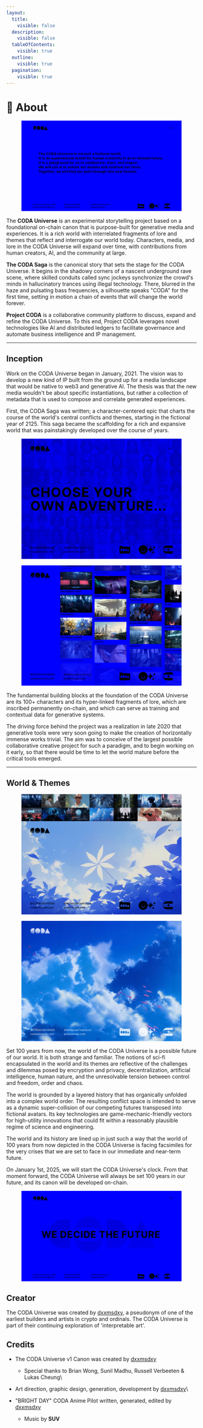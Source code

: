 ```yaml
---
layout:
  title:
    visible: false
  description:
    visible: false
  tableOfContents:
    visible: true
  outline:
    visible: true
  pagination:
    visible: true
---
```


# 📄 About

<figure><img src="../../.gitbook/assets/coda_deck_artboards-3.jpg" alt=""><figcaption></figcaption></figure>

The **CODA Universe** is an experimental storytelling project based on a foundational on-chain canon that is purpose-built for generative media and experiences. It is a rich world with interrelated fragments of lore and themes that reflect and interrogate our world today. Characters, media, and lore in the CODA Universe will expand over time, with contributions from human creators, AI, and the community at large.

**The CODA Saga** is the canonical story that sets the stage for the CODA Universe. It begins in the shadowy corners of a nascent underground rave scene, where skilled conduits called sync jockeys synchronize the crowd's minds in hallucinatory trances using illegal technology. There, blurred in the haze and pulsating bass frequencies, a silhouette speaks "CODA" for the first time, setting in motion a chain of events that will change the world forever.

**Project CODA** is a collaborative community platform to discuss, expand and refine the CODA Universe. To this end, Project CODA leverages novel technologies like AI and distributed ledgers to facilitate governance and automate business intelligence and IP management.

***

## Inception

Work on the CODA Universe began in January, 2021. The vision was to develop a new kind of IP built from the ground up for a media landscape that would be native to web3 and generative AI. The thesis was that the new media wouldn't be about specific instantiations, but rather a collection of metadata that is used to compose and correlate generated experiences.

First, the CODA Saga was written; a character-centered epic that charts the course of the world's central conflicts and themes, starting in the fictional year of 2125. This saga became the scaffolding for a rich and expansive world that was painstakingly developed over the course of years.

<div>

<figure><img src="../../.gitbook/assets/social_choose-your-own-adventure.jpg" alt=""><figcaption></figcaption></figure>

 

<figure><img src="../../.gitbook/assets/social_canon.jpg" alt=""><figcaption></figcaption></figure>

</div>

The fundamental building blocks at the foundation of the CODA Universe are its 100+ characters and its hyper-linked fragments of lore, which are inscribed permanently on-chain, and which can serve as training and contextual data for generative systems.

The driving force behind the project was a realization in late 2020 that generative tools were very soon going to make the creation of horizontally immense works trivial. The aim was to conceive of the largest possible collaborative creative project for such a paradigm, and to begin working on it early, so that there would be time to let the world mature before the critical tools emerged.

***

## World & Themes

<div>

<figure><img src="../../.gitbook/assets/social_100-years-from-now.jpg" alt=""><figcaption></figcaption></figure>

 

<figure><img src="../../.gitbook/assets/social_clouds-01.jpg" alt=""><figcaption></figcaption></figure>

</div>

Set 100 years from now, the world of the CODA Universe is a possible future of our world. It is both strange and familiar. The notions of sci-fi encapsulated in the world and its themes are reflective of the challenges and dilemmas posed by encryption and privacy, decentralization, artificial intelligence, human nature, and the unresolvable tension between control and freedom, order and chaos.

The world is grounded by a layered history that has organically unfolded into a complex world order. The resulting conflict space is intended to serve as a dynamic super-collision of our competing futures transposed into fictional avatars. Its key technologies are game-mechanic-friendly vectors for high-utility innovations that could fit within a reasonably plausible regime of science and engineering.

The world and its history are lined up in just such a way that the world of 100 years from now depicted in the CODA Universe is facing facsimiles for the very crises that we are set to face in our immediate and near-term future.

On January 1st, 2025, we will start the CODA Universe's clock. From that moment forward, the CODA Universe will always be set 100 years in our future, and its canon will be developed on-chain.

<figure><img src="../../.gitbook/assets/coda_deck_artboards-2.jpg" alt=""><figcaption></figcaption></figure>

## Creator

The CODA Universe was created by [dxxmsdxy](https://www.twitter.com/dreeemtheartist/?hl=en), a pseudonym of one of the earliest builders and artists in crypto and ordinals. The CODA Universe is part of their continuing exploration of 'interpretable art'.&#x20;

## Credits

* The CODA Universe v1 Canon was created by [dxxmsdxy](https://app.gitbook.com/u/hBfh4SD8ZWON5lcbgGqAYX8f6jG3 "mention")
  * Special thanks to Brian Wong, Sunil Madhu, Russell Verbeeten & Lukas Cheung\

* Art direction, graphic design, generation, development by [dxxmsdxy](https://app.gitbook.com/u/hBfh4SD8ZWON5lcbgGqAYX8f6jG3 "mention")\

* "BRIGHT DAY" CODA Anime Pilot written, generated, edited by [dxxmsdxy](https://app.gitbook.com/u/hBfh4SD8ZWON5lcbgGqAYX8f6jG3 "mention")
  * Music by **SUV**

